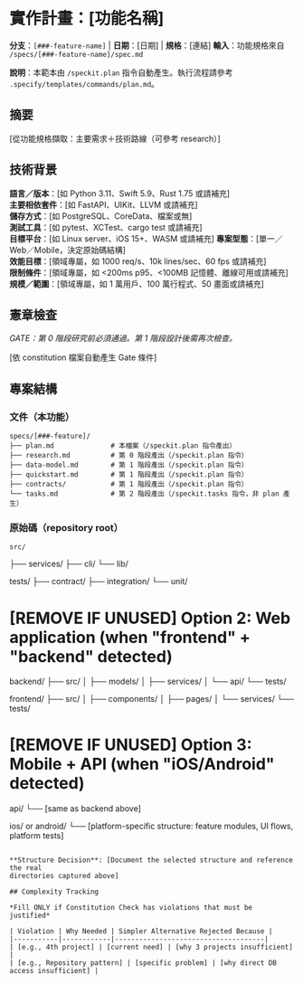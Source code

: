 # 實作計畫：[功能名稱]

**分支**：`[###-feature-name]` | **日期**：[日期] | **規格**：[連結]
**輸入**：功能規格來自 `/specs/[###-feature-name]/spec.md`

**說明**：本範本由 `/speckit.plan` 指令自動產生。執行流程請參考 `.specify/templates/commands/plan.md`。

## 摘要

[從功能規格擷取：主要需求＋技術路線（可參考 research）]

## 技術背景

<!--
  請將本區內容替換為專案實際技術細節。
  結構僅供 speckit 產生與迭代時參考。
-->

**語言／版本**：[如 Python 3.11、Swift 5.9、Rust 1.75 或請補充]  
**主要相依套件**：[如 FastAPI、UIKit、LLVM 或請補充]  
**儲存方式**：[如 PostgreSQL、CoreData、檔案或無]  
**測試工具**：[如 pytest、XCTest、cargo test 或請補充]  
**目標平台**：[如 Linux server、iOS 15+、WASM 或請補充]
**專案型態**：[單一／Web／Mobile，決定原始碼結構]  
**效能目標**：[領域專屬，如 1000 req/s、10k lines/sec、60 fps 或請補充]  
**限制條件**：[領域專屬，如 <200ms p95、<100MB 記憶體、離線可用或請補充]  
**規模／範圍**：[領域專屬，如 1 萬用戶、100 萬行程式、50 畫面或請補充]

## 憲章檢查

*GATE：第 0 階段研究前必須通過。第 1 階段設計後需再次檢查。*

[依 constitution 檔案自動產生 Gate 條件]

## 專案結構

### 文件（本功能）

```
specs/[###-feature]/
├── plan.md              # 本檔案（/speckit.plan 指令產出）
├── research.md          # 第 0 階段產出（/speckit.plan 指令）
├── data-model.md        # 第 1 階段產出（/speckit.plan 指令）
├── quickstart.md        # 第 1 階段產出（/speckit.plan 指令）
├── contracts/           # 第 1 階段產出（/speckit.plan 指令）
└── tasks.md             # 第 2 階段產出（/speckit.tasks 指令，非 plan 產生）
```

### 原始碼（repository root）
<!--
  請將下方結構替換為本功能實際目錄樹。
  若有多專案、多 package，請展開具體路徑。
-->

```
src/
```
├── services/
├── cli/
└── lib/

tests/
├── contract/
├── integration/
└── unit/

# [REMOVE IF UNUSED] Option 2: Web application (when "frontend" + "backend" detected)
backend/
├── src/
│   ├── models/
│   ├── services/
│   └── api/
└── tests/

frontend/
├── src/
│   ├── components/
│   ├── pages/
│   └── services/
└── tests/

# [REMOVE IF UNUSED] Option 3: Mobile + API (when "iOS/Android" detected)
api/
└── [same as backend above]

ios/ or android/
└── [platform-specific structure: feature modules, UI flows, platform tests]
```

**Structure Decision**: [Document the selected structure and reference the real
directories captured above]

## Complexity Tracking

*Fill ONLY if Constitution Check has violations that must be justified*

| Violation | Why Needed | Simpler Alternative Rejected Because |
|-----------|------------|-------------------------------------|
| [e.g., 4th project] | [current need] | [why 3 projects insufficient] |
| [e.g., Repository pattern] | [specific problem] | [why direct DB access insufficient] |

